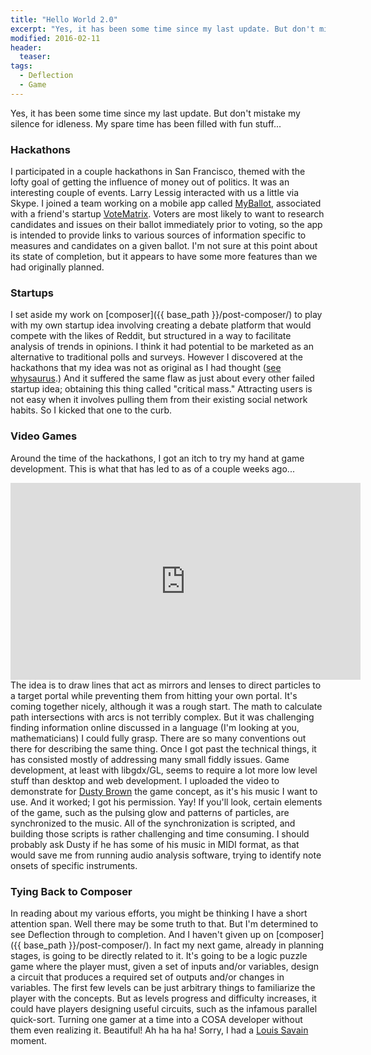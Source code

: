 ```yaml
---
title: "Hello World 2.0"
excerpt: "Yes, it has been some time since my last update. But don't mistake my silence for idleness. My spare time has been filled with fun stuff."
modified: 2016-02-11
header:
  teaser: 
tags: 
  - Deflection
  - Game
---
```



Yes, it has been some time since my last update. But don't mistake my silence for idleness. My spare time has been filled with fun stuff...

### Hackathons

I participated in a couple hackathons in San Francisco, themed with the lofty goal of getting the influence of money out of politics. It was an interesting couple of events. Larry Lessig interacted with us a little via Skype. I joined a team working on a mobile app called <a href="http://www.votematrix.com/Pages/MyBallot.aspx">MyBallot</a>, associated with a friend's startup <a href="http://www.votematrix.com/Pages/default.aspx">VoteMatrix</a>. Voters are most likely to want to research candidates and issues on their ballot immediately prior to voting, so the app is intended to provide links to various sources of information specific to measures and candidates on a given ballot. I'm not sure at this point about its state of completion, but it appears to have some more features than we had originally planned.

### Startups
I set aside my work on [composer]({{ base_path }}/post-composer/) to play with my own startup idea involving creating a debate platform that would compete with the likes of Reddit, but structured in a way to facilitate analysis of trends in opinions. I think it had potential to be marketed as an alternative to traditional polls and surveys. However I discovered at the hackathons that my idea was not as original as I had thought (<a href="https://www.whysaurus.com/">see whysaurus</a>.) And it suffered the same flaw as just about every other failed startup idea; obtaining this thing called "critical mass." Attracting users is not easy when it involves pulling them from their existing social network habits. So I kicked that one to the curb.
<a name="deflection"></a>

### Video Games

Around the time of the hackathons, I got an itch to try my hand at game development. This is what that has led to as of a couple weeks ago...
<iframe width="560" height="315" src="https://www.youtube.com/embed/ilk_7kSd5K4" frameborder="0" allowfullscreen></iframe>
The idea is to draw lines that act as mirrors and lenses to direct particles to a target portal while preventing them from hitting your own portal. It's coming together nicely, although it was a rough start. The math to calculate path intersections with arcs is not terribly complex. But it was challenging finding information online discussed in a language (I'm looking at you, mathematicians) I could fully grasp. There are so many conventions out there for describing the same thing. Once I got past the technical things, it has consisted mostly of addressing many small fiddly issues. Game development, at least with libgdx/GL, seems to require a lot more low level stuff than desktop and web development. I uploaded the video to demonstrate for <a href="http://www.dustybrown.com/">Dusty Brown</a> the game concept, as it's his music I want to use. And it worked; I got his permission. Yay! If you'll look, certain elements of the game, such as the pulsing glow and patterns of particles, are synchronized to the music. All of the synchronization is scripted, and building those scripts is rather challenging and time consuming. I should probably ask Dusty if he has some of his music in MIDI format, as that would save me from running audio analysis software, trying to identify note onsets of specific instruments.

### Tying Back to Composer

In reading about my various efforts, you might be thinking I have a short attention span. Well there may be some truth to that. But I'm determined to see Deflection through to completion. And I haven't given up on [composer]({{ base_path }}/post-composer/). In fact my next game, already in planning stages, is going to be directly related to it. It's going to be a logic puzzle game where the player must, given a set of inputs and/or variables, design a circuit that produces a required set of outputs and/or changes in variables. The first few levels can be just arbitrary things to familiarize the player with the concepts. But as levels progress and difficulty increases, it could have players designing useful circuits, such as the infamous parallel quick-sort. Turning one gamer at a time into a COSA developer without them even realizing it. Beautiful! Ah ha ha ha! Sorry, I had a <a href="http://www.rebelscience.org/">Louis Savain</a> moment.


